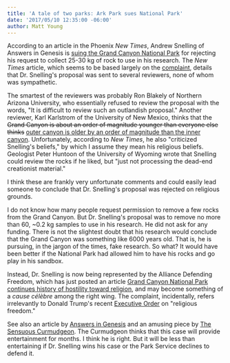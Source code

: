 ```yaml
---
title: 'A tale of two parks: Ark Park sues National Park'
date: '2017/05/10 12:35:00 -06:00'
author: Matt Young
---
```


According to an article in the Phoenix <i>New Times</i>, Andrew Snelling of Answers in Genesis is <a href="http://www.phoenixnewtimes.com/news/christian-group-sues-grand-canyon-for-banning-creationist-andrew-snellings-research-project-9316506">suing the Grand Canyon National Park</a> for rejecting his request to collect 25-30 kg of rock to use in his research. The <i>New Times</i> article, which seems to be based largely on the <a href="http://www.adfmedia.org/files/SnellingComplaint.pdf">complaint</a>, details that Dr. Snelling's proposal was sent to several reviewers, none of whom was sympathetic.

The smartest of the reviewers was probably Ron Blakely of Northern Arizona University, who essentially refused to review the proposal with the words, "It is difficult to review such an outlandish proposal." Another reviewer, Karl Karlstrom of the University of New Mexico, thinks that the <strike>Grand Canyon is about an order of magnitude younger than everyone else thinks</strike> <a href="http://www.npr.org/2014/01/27/265437261/grand-canyon-may-be-older-and-younger-than-you-think">outer canyon is older by an order of magnitude than the inner canyon</a>. Unfortunately, according to <i>New Times</i>, he also "criticized Snelling's beliefs," by which I assume they mean his religious beliefs. Geologist Peter Huntoon of the University of Wyoming wrote that Snelling could review the rocks if he liked, but "just not processing the dead-end creationist material." 

I think these are frankly very unfortunate comments and could easily lead someone to conclude that Dr. Snelling's proposal was rejected on religious grounds. 

I do not know how many people request permission to remove a few rocks from the Grand Canyon. But Dr. Snelling's proposal was to remove no more than 60, ~0.2 kg samples to use in his research. He did not ask for any funding. There is not the slightest doubt that his research would conclude that the Grand Canyon was something like 6000 years old. That is, he is pursuing, in the jargon of the times, fake research. So what? It would have been better if the National Park had allowed him to have his rocks and go play in his sandbox. 

Instead, Dr. Snelling is now being represented by the Alliance Defending Freedom, which has just posted an article <a href="https://www.adflegal.org/detailspages/blog-details/allianceedge/2017/05/09/grand-canyon-national-park-continues-history-of-hostility-toward-religion">Grand Canyon National Park continues history of hostility toward religion</a>, and may become something of a <i>cause célèbre</i> among the right wing. The complaint, incidentally, refers irrelevantly to Donald Trump's recent <a href="https://www.washingtonpost.com/news/acts-of-faith/wp/2017/05/05/many-religious-freedom-advocates-are-disappointed-with-trumps-executive-order/">Executive Order</a> on "religious freedom."

See also an article by <a href="https://answersingenesis.org/about/press/2017/05/09/discrimination-lawsuit-filed-christian-geologist-grand-canyon/">Answers in Genesis</a> and an amusing piece by <a href="https://sensuouscurmudgeon.wordpress.com/2017/05/09/aig-creation-scientists-grand-canyon-lawsuit/">The Sensuous Curmudgeon</a>. The Curmudgeon thinks that this case will provide entertainment for months. I think he is right. But it will be less than entertaining if Dr. Snelling wins his case or the Park Service declines to defend it.



